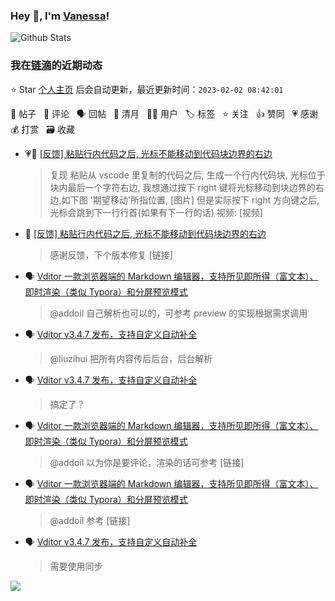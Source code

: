 ### Hey 👋, I'm [Vanessa](http://vanessa.b3log.org/)!

![Github Stats](https://github-readme-stats.vercel.app/api?username=Vanessa219&show_icons=true)

<!--events start -->

### 我在[链滴](https://ld246.com)的近期动态

⭐️ Star [个人主页](https://github.com/Vanessa219/Vanessa219) 后会自动更新，最近更新时间：`2023-02-02 08:42:01`

📝 帖子 &nbsp; 💬 评论 &nbsp; 🗣 回帖 &nbsp; 🌙 清月 &nbsp; 👨‍💻 用户 &nbsp; 🏷️ 标签 &nbsp; ⭐️ 关注 &nbsp; 👍 赞同 &nbsp; 💗 感谢 &nbsp; 💰 打赏 &nbsp; 🗃 收藏

* 💗📝 [[反馈] 粘贴行内代码之后, 光标不能移动到代码块边界的右边](https://ld246.com/article/1675214015995)

  > 复现 粘贴从 vscode 里复制的代码之后, 生成一个行内代码块, 光标位于块内最后一个字符右边, 我想通过按下 right 键将光标移动到块边界的右边,如下图 '期望移动'所指位置, [图片] 但是实际按下 right 方向键之后,光标会跳到下一行行首(如果有下一行的话) 视频: [视频]
* 💬 [[反馈] 粘贴行内代码之后, 光标不能移动到代码块边界的右边](https://ld246.com/article/1675214015995/comment/1675239021033#comments)

  > 感谢反馈，下个版本修复 [链接]
* 🗣 [Vditor 一款浏览器端的 Markdown 编辑器，支持所见即所得（富文本）、即时渲染（类似 Typora）和分屏预览模式](https://ld246.com/article/1549638745630/comment/1674897530684#comments)

  > @addoil 自己解析也可以的，可参考 preview 的实现根据需求调用
* 🗣 [Vditor v3.4.7 发布，支持自定义自动补全](https://ld246.com/article/1598366555458/comment/1675067588782#comments)

  > @liuzihui 把所有内容传后后台，后台解析
* 🗣 [Vditor v3.4.7 发布，支持自定义自动补全](https://ld246.com/article/1598366555458/comment/1675067588782#comments)

  > 搞定了？
* 🗣 [Vditor 一款浏览器端的 Markdown 编辑器，支持所见即所得（富文本）、即时渲染（类似 Typora）和分屏预览模式](https://ld246.com/article/1549638745630/comment/1674897530684#comments)

  > @addoil 以为你是要评论，渲染的话可参考 [链接]
* 🗣 [Vditor 一款浏览器端的 Markdown 编辑器，支持所见即所得（富文本）、即时渲染（类似 Typora）和分屏预览模式](https://ld246.com/article/1549638745630/comment/1674897530684#comments)

  > @addoil 参考 [链接]
* 🗣 [Vditor v3.4.7 发布，支持自定义自动补全](https://ld246.com/article/1598366555458/comment/1674981180203#comments)

  > 需要使用同步


<!--events end -->

<a title="Hits" target="_blank" href="https://github.com/Vanessa219/Vanessa219"><img src="https://hits.b3log.org/Vanessa219/Vanessa219.svg"></a>
